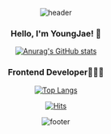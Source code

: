 <div align=center>
  
![header](https://capsule-render.vercel.app/api?type=waving&color=auto&height=130&section=header&fontColor=FFFFFF&fontSize=30&fontAlignY=30)
 
### Hello, I'm YoungJae! 👋
 
[![Anurag's GitHub stats](https://github-readme-stats.vercel.app/api?username=Lee-Young-Jae&show_icons=true)](https://github.com/anuraghazra/github-readme-stats)
 
 ### Frontend Developer👩🏻‍💻
 

 
  
  [![Top Langs](https://github-readme-stats.vercel.app/api/top-langs/?username=Lee-Young-Jae)](https://github.com/anuraghazra/github-readme-stats)

  [![Hits](https://hits.seeyoufarm.com/api/count/incr/badge.svg?url=https%3A%2F%2Fgithub.com%2Fgjbae1212%2Fhit-counter&count_bg=%233DADC8&title_bg=%23A5BAC0&icon=turkishairlines.svg&icon_color=%23197CAC&title=hits&edge_flat=false)](https://hits.seeyoufarm.com)

![footer](https://capsule-render.vercel.app/api?type=waving&color=auto&height=90&section=footer&fontColor=FFFFFF&fontSize=30&fontAlignY=80)

</div>
